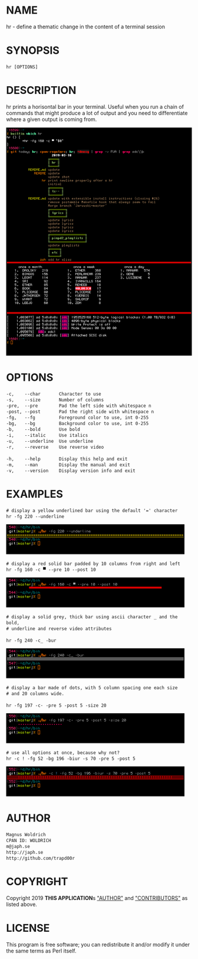 # NAME

hr - define a thematic change in the content of a terminal session


# SYNOPSIS

    hr [OPTIONS]

# DESCRIPTION

hr prints a horisontal bar in your terminal. Useful when you run a
chain of commands that might produce a lot of output and you need to
differentiate where a given output is coming from.

![img](/extra/hr.png)


# OPTIONS

    -c,    --char       Character to use
    -s,    --size       Number of columns
    -pre,  --pre        Pad the left side with whitespace n
    -post, --post       Pad the right side with whitespace n
    -fg,   --fg         Foreground color to use, int 0-255
    -bg,   --bg         Background color to use, int 0-255
    -b,    --bold       Use bold
    -i,    --italic     Use italics
    -u,    --underline  Use underline
    -r,    --reverse    Use reverse video

    -h,    --help       Display this help and exit
    -m,    --man        Display the manual and exit
    -v,    --version    Display version info and exit

# EXAMPLES

    # display a yellow underlined bar using the default '=' character
    hr -fg 220 --underline
![example01.png](/extra/example01.png)



    # display a red solid bar padded by 10 columns from right and left
    hr -fg 160 -c ▀ --pre 10 --post 10
![example02.png](/extra/example02.png)

    # display a solid grey, thick bar using ascii character _ and the bold,
    # underline and reverse video attributes

    hr -fg 240 -c_ -bur
![example03.png](/extra/example03.png)

    # display a bar made of dots, with 5 column spacing one each size
    # and 20 columns wide.

    hr -fg 197 -c· -pre 5 -post 5 -size 20
![example04.png](/extra/example04.png)

    # use all options at once, because why not?
    hr -c ! -fg 52 -bg 196 -biur -s 70 -pre 5 -post 5
![example05.png](/extra/example05.png)

# AUTHOR

    Magnus Woldrich
    CPAN ID: WOLDRICH
    m@japh.se
    http://japh.se
    http://github.com/trapd00r

# COPYRIGHT

Copyright 2019 **THIS APPLICATION**s ["AUTHOR"](#author) and ["CONTRIBUTORS"](#contributors) as listed
above.

# LICENSE

This program is free software; you can redistribute it and/or modify
it under the same terms as Perl itself.
